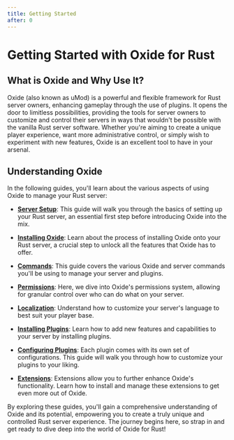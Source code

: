 ```yaml
---
title: Getting Started
after: 0
---
```


# Getting Started with Oxide for Rust

## What is Oxide and Why Use It?

Oxide (also known as uMod) is a powerful and flexible framework for Rust server owners, enhancing gameplay through the use of plugins. It opens the door to limitless possibilities, providing the tools for server owners to customize and control their servers in ways that wouldn't be possible with the vanilla Rust server software. Whether you're aiming to create a unique player experience, want more administrative control, or simply wish to experiment with new features, Oxide is an excellent tool to have in your arsenal.

## Understanding Oxide

In the following guides, you'll learn about the various aspects of using Oxide to manage your Rust server:

- **[Server Setup](server-setup-link)**: This guide will walk you through the basics of setting up your Rust server, an essential first step before introducing Oxide into the mix.

- **[Installing Oxide](installing-oxide-link)**: Learn about the process of installing Oxide onto your Rust server, a crucial step to unlock all the features that Oxide has to offer.

- **[Commands](commands-link)**: This guide covers the various Oxide and server commands you'll be using to manage your server and plugins.

- **[Permissions](permissions-link)**: Here, we dive into Oxide's permissions system, allowing for granular control over who can do what on your server.

- **[Localization](localization-link)**: Understand how to customize your server's language to best suit your player base.

- **[Installing Plugins](installing-plugins-link)**: Learn how to add new features and capabilities to your server by installing plugins.

- **[Configuring Plugins](configuring-plugins-link)**: Each plugin comes with its own set of configurations. This guide will walk you through how to customize your plugins to your liking.

- **[Extensions](extensions-link)**: Extensions allow you to further enhance Oxide's functionality. Learn how to install and manage these extensions to get even more out of Oxide.

By exploring these guides, you'll gain a comprehensive understanding of Oxide and its potential, empowering you to create a truly unique and controlled Rust server experience. The journey begins here, so strap in and get ready to dive deep into the world of Oxide for Rust!